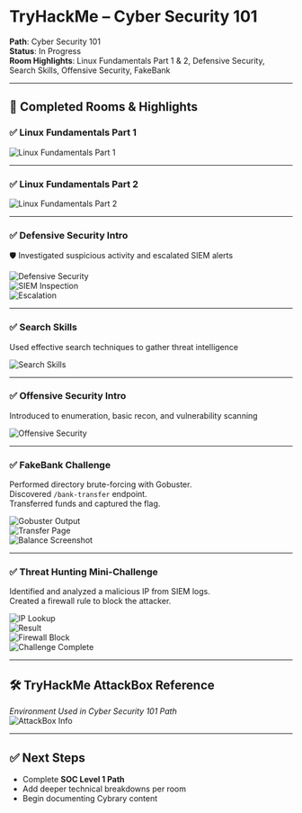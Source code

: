 # TryHackMe – Cyber Security 101

**Path**: Cyber Security 101  
**Status**: In Progress  
**Room Highlights**: Linux Fundamentals Part 1 & 2, Defensive Security, Search Skills, Offensive Security, FakeBank

---

## 🧠 Completed Rooms & Highlights

### ✅ Linux Fundamentals Part 1  
![Linux Fundamentals Part 1](screenshots/linux-fundamentals-completion.png)

---

### ✅ Linux Fundamentals Part 2  
![Linux Fundamentals Part 2](screenshots/linux-fundamentals-2-completion.png)

---

### ✅ Defensive Security Intro  
🛡️ Investigated suspicious activity and escalated SIEM alerts

![Defensive Security](screenshots/defensive-security-intro-completion.png)  
![SIEM Inspection](screenshots/siem-inspection.png)  
![Escalation](screenshots/siem-incident-escalation.png)

---

### ✅ Search Skills  
Used effective search techniques to gather threat intelligence

![Search Skills](screenshots/search-skills-completion.png)

---

### ✅ Offensive Security Intro  
Introduced to enumeration, basic recon, and vulnerability scanning

![Offensive Security](screenshots/offensive-security-intro-completion.png)

---

### ✅ FakeBank Challenge  
Performed directory brute-forcing with Gobuster.  
Discovered `/bank-transfer` endpoint.  
Transferred funds and captured the flag.

![Gobuster Output](screenshots/gobuster-output-bank-transfer.png)  
![Transfer Page](screenshots/fakebank-bank-transfer-page.png)  
![Balance Screenshot](screenshots/fakebank-account-balance-updated.png)

---

### ✅ Threat Hunting Mini-Challenge  
Identified and analyzed a malicious IP from SIEM logs.  
Created a firewall rule to block the attacker.

![IP Lookup](screenshots/siem-ip-inspection.png)  
![Result](screenshots/siem-ip-inspection-result.png)  
![Firewall Block](screenshots/siem-implement-block-rule.png)  
![Challenge Complete](screenshots/siem-mission-complete.png)

---

## 🛠️ TryHackMe AttackBox Reference

_Environment Used in Cyber Security 101 Path_  
![AttackBox Info](screenshots/attackbox_instructions.png)

---

## ✅ Next Steps

- Complete **SOC Level 1 Path**
- Add deeper technical breakdowns per room
- Begin documenting Cybrary content

